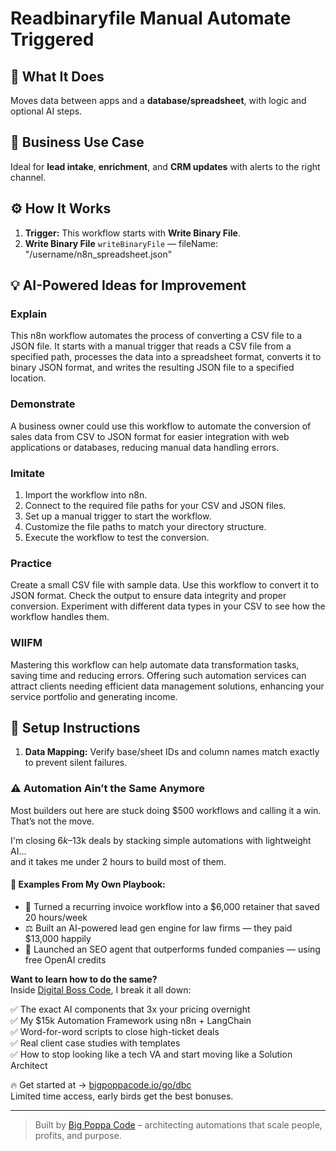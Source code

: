 # Readbinaryfile Manual Automate Triggered
## 🚀 What It Does
Moves data between apps and a **database/spreadsheet**, with logic and optional AI steps.

## 💼 Business Use Case
Ideal for **lead intake**, **enrichment**, and **CRM updates** with alerts to the right channel.

## ⚙️ How It Works
1. **Trigger:** This workflow starts with **Write Binary File**.
2. **Write Binary File** `writeBinaryFile` — fileName: "/username/n8n_spreadsheet.json"

## 💡 AI-Powered Ideas for Improvement
### Explain
This n8n workflow automates the process of converting a CSV file to a JSON file. It starts with a manual trigger that reads a CSV file from a specified path, processes the data into a spreadsheet format, converts it to binary JSON format, and writes the resulting JSON file to a specified location.

### Demonstrate
A business owner could use this workflow to automate the conversion of sales data from CSV to JSON format for easier integration with web applications or databases, reducing manual data handling errors.

### Imitate
1. Import the workflow into n8n.
2. Connect to the required file paths for your CSV and JSON files.
3. Set up a manual trigger to start the workflow.
4. Customize the file paths to match your directory structure.
5. Execute the workflow to test the conversion.

### Practice
Create a small CSV file with sample data. Use this workflow to convert it to JSON format. Check the output to ensure data integrity and proper conversion. Experiment with different data types in your CSV to see how the workflow handles them.

### WIIFM
Mastering this workflow can help automate data transformation tasks, saving time and reducing errors. Offering such automation services can attract clients needing efficient data management solutions, enhancing your service portfolio and generating income.

## 🔧 Setup Instructions
1. **Data Mapping:** Verify base/sheet IDs and column names match exactly to prevent silent failures.

### ⚠️ Automation Ain’t the Same Anymore

Most builders out here are stuck doing $500 workflows and calling it a win.  
That’s not the move.  

I'm closing $6k–$13k deals by stacking simple automations with lightweight AI...  
and it takes me under 2 hours to build most of them.

#### 🧠 Examples From My Own Playbook:
- 🔁 Turned a recurring invoice workflow into a $6,000 retainer that saved 20 hours/week  
- ⚖️ Built an AI-powered lead gen engine for law firms — they paid $13,000 happily  
- 🚀 Launched an SEO agent that outperforms funded companies — using free OpenAI credits  

**Want to learn how to do the same?**  
Inside [Digital Boss Code](https://bigpoppacode.io/go/dbc), I break it all down:

✅ The exact AI components that 3x your pricing overnight  
✅ My $15k Automation Framework using n8n + LangChain  
✅ Word-for-word scripts to close high-ticket deals  
✅ Real client case studies with templates  
✅ How to stop looking like a tech VA and start moving like a Solution Architect  

🔥 Get started at → [bigpoppacode.io/go/dbc](https://bigpoppacode.io/go/dbc)  
Limited time access, early birds get the best bonuses.

---
> Built by [Big Poppa Code](https://bigpoppacode.io) – architecting automations that scale people, profits, and purpose.
